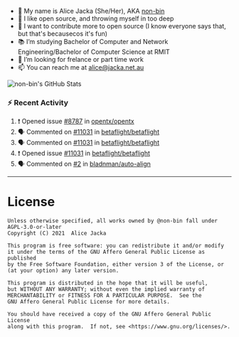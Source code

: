 - 👋 My name is Alice Jacka (She/Her), AKA [non-bin][website]
- 💞️ I like open source, and throwing myself in too deep
- 🌱 I want to contribute more to open source (I know everyone says that, but that's becausecos it's fun)
- 📚 I’m studying Bachelor of Computer and Network Engineering/Bachelor of Computer Science at RMIT
- 👀 I’m looking for frelance or part time work
- 📫 You can reach me at [alice@jacka.net.au][email]

<img alt="non-bin's GitHub Stats" src="https://github-readme-stats.vercel.app/api?username=non-bin&count_private=true&show_icons=true&theme=dark&hide_border=true" />

### :zap: Recent Activity

<!--START_SECTION:activity-->
1. ❗️ Opened issue [#8787](https://github.com/opentx/opentx/issues/8787) in [opentx/opentx](https://github.com/opentx/opentx)
2. 🗣 Commented on [#11031](https://github.com/betaflight/betaflight/issues/11031) in [betaflight/betaflight](https://github.com/betaflight/betaflight)
3. 🗣 Commented on [#11031](https://github.com/betaflight/betaflight/issues/11031) in [betaflight/betaflight](https://github.com/betaflight/betaflight)
4. ❗️ Opened issue [#11031](https://github.com/betaflight/betaflight/issues/11031) in [betaflight/betaflight](https://github.com/betaflight/betaflight)
5. 🗣 Commented on [#2](https://github.com/bladnman/auto-align/issues/2) in [bladnman/auto-align](https://github.com/bladnman/auto-align)
<!--END_SECTION:activity-->

---

# License

    Unless otherwise specified, all works owned by @non-bin fall under AGPL-3.0-or-later
    Copyright (C) 2021  Alice Jacka

    This program is free software: you can redistribute it and/or modify
    it under the terms of the GNU Affero General Public License as published
    by the Free Software Foundation, either version 3 of the License, or
    (at your option) any later version.

    This program is distributed in the hope that it will be useful,
    but WITHOUT ANY WARRANTY; without even the implied warranty of
    MERCHANTABILITY or FITNESS FOR A PARTICULAR PURPOSE.  See the
    GNU Affero General Public License for more details.

    You should have received a copy of the GNU Affero General Public License
    along with this program.  If not, see <https://www.gnu.org/licenses/>.
    
[website]: https://hihello.me/p/71c781e8-9bce-4bbe-923f-bb847fcbbebd "HiHello Card"
[email]: mailto:alice@jacka.net.au "alice@jacka.net.au"

<!--
**jamesgeorge007/jamesgeorge007** is a ✨ _special_ ✨ repository because its `README.md` (this file) appears on your GitHub profile.

Here are some ideas to get you started:

- 🌱 I’m currently learning ...
- 👯 I’m looking to collaborate on ...
- 🤔 I’m looking for help with ...
- 💬 Ask me about ...
- 😄 Pronouns: ...
- ⚡ Fun fact: ...
-->
